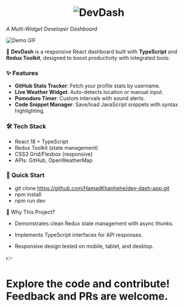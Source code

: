 <h1 align="center">
  <img src="https://readme-typing-svg.herokuapp.com?font=Fira+Code&size=30&duration=3000&color=00FF00&center=true&vCenter=true&width=800&height=100&lines=%F0%9F%92%A1+DevDash+%F0%9F%92%A1" alt="DevDash" />
</h1>

*A Multi-Widget Developer Dashboard*  

![Demo GIF](https://media.tenor.com/_c57eQ30AVoAAAAM/anime.gif) 

🚀 **DevDash** is a responsive React dashboard built with **TypeScript** and **Redux Toolkit**, designed to boost productivity with integrated tools:  

### ✨ Features  
- **GitHub Stats Tracker**: Fetch your profile stats by username.  
- **Live Weather Widget**: Auto-detects location or manual input.  
- **Pomodoro Timer**: Custom intervals with sound alerts.  
- **Code Snippet Manager**: Save/load JavaScript snippets with syntax highlighting.  

### 🛠 Tech Stack  
- React 18 + TypeScript  
- Redux Toolkit (state management)  
- CSS3 Grid/Flexbox (responsive)  
- APIs: GitHub, OpenWeatherMap  

### 🚀 Quick Start  
- git clone https://github.com/HamadKhanhehe/dev-dash-app.git
- npm install
- npm run dev

🎯 Why This Project?
- Demonstrates clean Redux state management with async thunks.

- Implements TypeScript interfaces for API responses.

- Responsive design tested on mobile, tablet, and desktop.

👉 <h1>Explore the code and contribute! Feedback and PRs are welcome.</h1>
